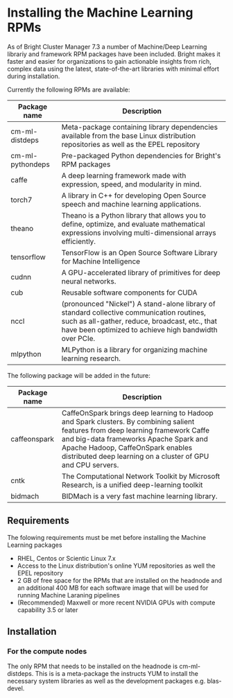 # Installing the Machine Learning RPMs


As of Bright Cluster Manager 7.3 a number of Machine/Deep Learning librariy and framework RPM packages have been included.  Bright makes it faster and easier for organizations to gain actionable insights from rich, complex data using the latest, state-of-the-art libraries with minimal effort during installation.

Currently the following RPMs are available:

Package name | Description
------------ | -------------
cm-ml-distdeps | Meta-package containing library dependencies available from the base Linux distribution repositories as well as the EPEL repository
cm-ml-pythondeps | Pre-packaged Python dependencies for Bright's RPM packages
caffe | A deep learning framework made with expression, speed, and modularity in mind.
torch7 | A library in C++ for developing Open Source speech and machine learning applications. 
theano | Theano is a Python library that allows you to define, optimize, and evaluate mathematical expressions involving multi-dimensional arrays efficiently. 
tensorflow | TensorFlow is an Open Source Software Library for Machine Intelligence
cudnn | A GPU-accelerated library of primitives for deep neural networks.
cub |  Reusable software components for CUDA
nccl | (pronounced "Nickel") A stand-alone library of standard collective communication routines, such as all-gather, reduce, broadcast, etc., that have been optimized to achieve high bandwidth over PCIe. 
mlpython | MLPython is a library for organizing machine learning research.

The following package will be added in the future:

Package name | Description
------------ | -------------
caffeonspark | CaffeOnSpark brings deep learning to Hadoop and Spark clusters. By combining salient features from deep learning framework Caffe and big-data frameworks Apache Spark and Apache Hadoop, CaffeOnSpark enables distributed deep learning on a cluster of GPU and CPU servers.
cntk | The Computational Network Toolkit by Microsoft Research, is a unified deep-learning toolkit 
bidmach | BIDMach is a very fast machine learning library.

## Requirements

The folowing requirements must be met before installing the Machine Learning packages

* RHEL, Centos or Scientic Linux 7.x
* Access to the Linux distribution's online YUM repositories as well the EPEL repository
* 2 GB of free space for the RPMs that are installed on the headnode and an additional 400 MB for each software image that will be used for running Machine Laraning pipelines
* (Recommended) Maxwell or more recent NVIDIA GPUs with compute capability 3.5 or later

## Installation

### For the compute nodes

The only RPM that needs to be installed on the headnode is cm-ml-distdeps. This is is a meta-package the instructs YUM to install the necessary system libraries as well as the development packages e.g. blas-devel.






